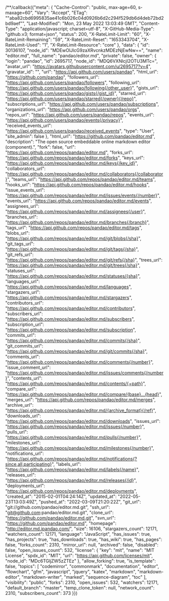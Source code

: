 /**/callback({"meta": {
  "Cache-Control": "public, max-age=60, s-maxage=60",
  "Vary": "Accept",
  "ETag": "\"aba82cbd6995835ae41c6b026c04d0926b6d2c294f529db6d4deb72bd2bd9aef\"",
  "Last-Modified": "Mon, 23 May 2022 13:03:49 GMT",
  "Content-Type": "application/javascript; charset=utf-8",
  "X-GitHub-Media-Type": "github.v3; format=json",
  "status": 200,
  "X-RateLimit-Limit": "60",
  "X-RateLimit-Remaining": "59",
  "X-RateLimit-Reset": "1653343704",
  "X-RateLimit-Used": "1",
  "X-RateLimit-Resource": "core"
}, "data": {
  "id": 30136107,
  "node_id": "MDEwOlJlcG9zaXRvcnkzMDEzNjEwNw==",
  "name": "editor.md",
  "full_name": "pandao/editor.md",
  "private": false,
  "owner": {
    "login": "pandao",
    "id": 2695717,
    "node_id": "MDQ6VXNlcjI2OTU3MTc=",
    "avatar_url": "https://avatars.githubusercontent.com/u/2695717?v=4",
    "gravatar_id": "",
    "url": "https://api.github.com/users/pandao",
    "html_url": "https://github.com/pandao",
    "followers_url": "https://api.github.com/users/pandao/followers",
    "following_url": "https://api.github.com/users/pandao/following{/other_user}",
    "gists_url": "https://api.github.com/users/pandao/gists{/gist_id}",
    "starred_url": "https://api.github.com/users/pandao/starred{/owner}{/repo}",
    "subscriptions_url": "https://api.github.com/users/pandao/subscriptions",
    "organizations_url": "https://api.github.com/users/pandao/orgs",
    "repos_url": "https://api.github.com/users/pandao/repos",
    "events_url": "https://api.github.com/users/pandao/events{/privacy}",
    "received_events_url": "https://api.github.com/users/pandao/received_events",
    "type": "User",
    "site_admin": false
  },
  "html_url": "https://github.com/pandao/editor.md",
  "description": "The open source embeddable online markdown editor (component).",
  "fork": false,
  "url": "https://api.github.com/repos/pandao/editor.md",
  "forks_url": "https://api.github.com/repos/pandao/editor.md/forks",
  "keys_url": "https://api.github.com/repos/pandao/editor.md/keys{/key_id}",
  "collaborators_url": "https://api.github.com/repos/pandao/editor.md/collaborators{/collaborator}",
  "teams_url": "https://api.github.com/repos/pandao/editor.md/teams",
  "hooks_url": "https://api.github.com/repos/pandao/editor.md/hooks",
  "issue_events_url": "https://api.github.com/repos/pandao/editor.md/issues/events{/number}",
  "events_url": "https://api.github.com/repos/pandao/editor.md/events",
  "assignees_url": "https://api.github.com/repos/pandao/editor.md/assignees{/user}",
  "branches_url": "https://api.github.com/repos/pandao/editor.md/branches{/branch}",
  "tags_url": "https://api.github.com/repos/pandao/editor.md/tags",
  "blobs_url": "https://api.github.com/repos/pandao/editor.md/git/blobs{/sha}",
  "git_tags_url": "https://api.github.com/repos/pandao/editor.md/git/tags{/sha}",
  "git_refs_url": "https://api.github.com/repos/pandao/editor.md/git/refs{/sha}",
  "trees_url": "https://api.github.com/repos/pandao/editor.md/git/trees{/sha}",
  "statuses_url": "https://api.github.com/repos/pandao/editor.md/statuses/{sha}",
  "languages_url": "https://api.github.com/repos/pandao/editor.md/languages",
  "stargazers_url": "https://api.github.com/repos/pandao/editor.md/stargazers",
  "contributors_url": "https://api.github.com/repos/pandao/editor.md/contributors",
  "subscribers_url": "https://api.github.com/repos/pandao/editor.md/subscribers",
  "subscription_url": "https://api.github.com/repos/pandao/editor.md/subscription",
  "commits_url": "https://api.github.com/repos/pandao/editor.md/commits{/sha}",
  "git_commits_url": "https://api.github.com/repos/pandao/editor.md/git/commits{/sha}",
  "comments_url": "https://api.github.com/repos/pandao/editor.md/comments{/number}",
  "issue_comment_url": "https://api.github.com/repos/pandao/editor.md/issues/comments{/number}",
  "contents_url": "https://api.github.com/repos/pandao/editor.md/contents/{+path}",
  "compare_url": "https://api.github.com/repos/pandao/editor.md/compare/{base}...{head}",
  "merges_url": "https://api.github.com/repos/pandao/editor.md/merges",
  "archive_url": "https://api.github.com/repos/pandao/editor.md/{archive_format}{/ref}",
  "downloads_url": "https://api.github.com/repos/pandao/editor.md/downloads",
  "issues_url": "https://api.github.com/repos/pandao/editor.md/issues{/number}",
  "pulls_url": "https://api.github.com/repos/pandao/editor.md/pulls{/number}",
  "milestones_url": "https://api.github.com/repos/pandao/editor.md/milestones{/number}",
  "notifications_url": "https://api.github.com/repos/pandao/editor.md/notifications{?since,all,participating}",
  "labels_url": "https://api.github.com/repos/pandao/editor.md/labels{/name}",
  "releases_url": "https://api.github.com/repos/pandao/editor.md/releases{/id}",
  "deployments_url": "https://api.github.com/repos/pandao/editor.md/deployments",
  "created_at": "2015-02-01T04:24:14Z",
  "updated_at": "2022-05-23T13:03:49Z",
  "pushed_at": "2022-03-09T21:20:22Z",
  "git_url": "git://github.com/pandao/editor.md.git",
  "ssh_url": "git@github.com:pandao/editor.md.git",
  "clone_url": "https://github.com/pandao/editor.md.git",
  "svn_url": "https://github.com/pandao/editor.md",
  "homepage": "http://editor.md.ipandao.com/",
  "size": 16106,
  "stargazers_count": 12171,
  "watchers_count": 12171,
  "language": "JavaScript",
  "has_issues": true,
  "has_projects": true,
  "has_downloads": true,
  "has_wiki": true,
  "has_pages": false,
  "forks_count": 2310,
  "mirror_url": null,
  "archived": false,
  "disabled": false,
  "open_issues_count": 532,
  "license": {
    "key": "mit",
    "name": "MIT License",
    "spdx_id": "MIT",
    "url": "https://api.github.com/licenses/mit",
    "node_id": "MDc6TGljZW5zZTEz"
  },
  "allow_forking": true,
  "is_template": false,
  "topics": [
    "codemirror",
    "commonmark",
    "documentation",
    "editor",
    "flowchart",
    "gfm",
    "javascript",
    "jquery",
    "katex",
    "markdown",
    "markdown-editor",
    "markdown-writer",
    "marked",
    "sequence-diagram",
    "toc"
  ],
  "visibility": "public",
  "forks": 2310,
  "open_issues": 532,
  "watchers": 12171,
  "default_branch": "master",
  "temp_clone_token": null,
  "network_count": 2310,
  "subscribers_count": 373
}})
